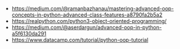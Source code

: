 - https://medium.com/@ramanbazhanau/mastering-advanced-oop-concepts-in-python-advanced-class-features-a8790fa2b5a2
- https://realpython.com/python3-object-oriented-programming/
- https://medium.com/@aserdargun/advanced-oop-in-python-a5f6130da291
- https://www.datacamp.com/tutorial/python-oop-tutorial
